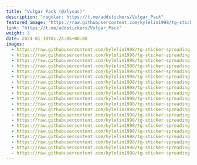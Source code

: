 ```yaml
---
title: "Vulgar Pack (@alycus)"
description: "regular: https://t.me/addstickers/Vulgar_Pack"
featured_image: "https://raw.githubusercontent.com/kylelin1998/tg-sticker-spreading-worldwide-images/main/img/c0cff30d-34e6-4907-aab8-db1a3a5c3f93.jpg"
link: "https://t.me/addstickers/Vulgar_Pack"
weight: 3
date: 2024-01-18T01:25:05+08:00
images:
  - https://raw.githubusercontent.com/kylelin1998/tg-sticker-spreading-worldwide-images/main/img/c0cff30d-34e6-4907-aab8-db1a3a5c3f93.jpg
  - https://raw.githubusercontent.com/kylelin1998/tg-sticker-spreading-worldwide-images/main/img/7d5e7576-a47a-4ac3-957d-3eed1827fa8f.jpg
  - https://raw.githubusercontent.com/kylelin1998/tg-sticker-spreading-worldwide-images/main/img/9f503054-1846-427c-95b8-3f36628fcb58.jpg
  - https://raw.githubusercontent.com/kylelin1998/tg-sticker-spreading-worldwide-images/main/img/3ce842aa-1e3d-4636-9935-970d2adb29e4.jpg
  - https://raw.githubusercontent.com/kylelin1998/tg-sticker-spreading-worldwide-images/main/img/a64493cd-299f-417d-b609-13d293476e70.jpg
  - https://raw.githubusercontent.com/kylelin1998/tg-sticker-spreading-worldwide-images/main/img/ff304574-cbd2-48c2-b677-e6e75ba27913.jpg
  - https://raw.githubusercontent.com/kylelin1998/tg-sticker-spreading-worldwide-images/main/img/54067d1e-40c6-4350-8719-b068f28c4bd6.jpg
  - https://raw.githubusercontent.com/kylelin1998/tg-sticker-spreading-worldwide-images/main/img/670be754-7856-4ffa-b898-42e3d0748fe0.jpg
  - https://raw.githubusercontent.com/kylelin1998/tg-sticker-spreading-worldwide-images/main/img/bfe41f66-9615-4694-b6cc-a2363cb9acae.jpg
  - https://raw.githubusercontent.com/kylelin1998/tg-sticker-spreading-worldwide-images/main/img/880c1fa9-08b4-490a-a269-237333f1c0de.jpg
  - https://raw.githubusercontent.com/kylelin1998/tg-sticker-spreading-worldwide-images/main/img/91242fcc-29a8-48a8-90c4-a0ed69d90aa6.jpg
  - https://raw.githubusercontent.com/kylelin1998/tg-sticker-spreading-worldwide-images/main/img/269de495-f9ba-42c1-82c1-a1e2148efb75.jpg
  - https://raw.githubusercontent.com/kylelin1998/tg-sticker-spreading-worldwide-images/main/img/c3d79df6-a118-418c-b51c-ac35ce44deca.jpg
  - https://raw.githubusercontent.com/kylelin1998/tg-sticker-spreading-worldwide-images/main/img/0c3b3da5-6507-4a42-90fc-1df1c85a18f4.jpg
  - https://raw.githubusercontent.com/kylelin1998/tg-sticker-spreading-worldwide-images/main/img/23fb9cdd-c7ea-43aa-a07c-f844bcc8021d.jpg
  - https://raw.githubusercontent.com/kylelin1998/tg-sticker-spreading-worldwide-images/main/img/0f8b4045-554c-4640-ba89-309529df6414.jpg
  - https://raw.githubusercontent.com/kylelin1998/tg-sticker-spreading-worldwide-images/main/img/67263ac5-dcb5-4d9e-b061-bbb3de5b99fb.jpg
  - https://raw.githubusercontent.com/kylelin1998/tg-sticker-spreading-worldwide-images/main/img/f5465be7-caaf-4487-a23c-01059ef63acc.jpg
  - https://raw.githubusercontent.com/kylelin1998/tg-sticker-spreading-worldwide-images/main/img/90ae3ec2-8946-4312-88a3-d304e45369f1.jpg
  - https://raw.githubusercontent.com/kylelin1998/tg-sticker-spreading-worldwide-images/main/img/193aba50-1002-47b0-9dd6-6fdc56703a93.jpg
---
```

